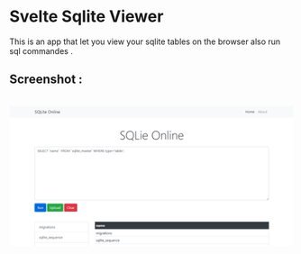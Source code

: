 # Svelte Sqlite Viewer

This is an app that let you view your sqlite tables on the browser also run sql commandes .

## Screenshot :
<br>

<img src="./screenshots/app.png">